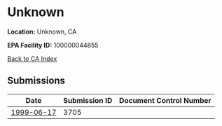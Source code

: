# Unknown

**Location:** Unknown, CA

**EPA Facility ID:** 100000044855

[Back to CA Index](../../index.md)

## Submissions

| Date | Submission ID | Document Control Number |
|------|--------------|-------------------------|
| [1999-06-17](submissions/3705.md) | 3705 |  |
